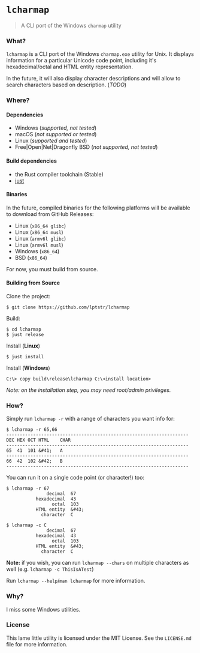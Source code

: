 # `lcharmap`

> A CLI port of the Windows `charmap` utility

### What?

`lcharmap` is a CLI port of the Windows `charmap.exe` utility for Unix.
It displays information for a particular Unicode code point, including
it's hexadecimal/octal and HTML entity representation. 

In the future, it will also display character descriptions and will
allow to search characters based on description. (*TODO*)

### Where?
#### Dependencies
- Windows (*supported, not tested*)
- macOS (*not supported or tested*)
- Linux (*supported and tested*)
- Free|Open|Net|Dragonfly BSD (*not supported, not tested*)

#### Build dependencies
- the Rust compiler toolchain (Stable)
- [just](https://github.com/casey/just) 

#### Binaries
In the future, compiled binaries for the following platforms will be
available to download from GitHub Releases:
- Linux (`x86_64 glibc`)
- Linux (`x86_64 musl`)
- Linux (`armv6l glibc`)
- Linux (`armv6l musl`)
- Windows (`x86_64`)
- BSD (`x86_64`)

For now, you must build from source.

#### Building from Source
Clone the project:
```
$ git clone https://github.com/lptstr/lcharmap
```

Build:
```
$ cd lcharmap
$ just release
```

Install (**Linux**)
```
$ just install
```

Install (**Windows**)
```
C:\> copy build\release\lcharmap C:\<install location>
```

*Note: on the installation step, you may need root/admin privileges.*

### How?

Simply run `lcharmap -r` with a range of characters you want info for:
```
$ lcharmap -r 65,66
--------------------------------------------------------------------
DEC	HEX	OCT	HTML	CHAR
--------------------------------------------------------------------
65	41	101	&#41;	A
--------------------------------------------------------------------
66	42	102	&#42;	B
--------------------------------------------------------------------
```
You can run it on a single code point (or character!) too:
```
$ lcharmap -r 67
               decimal  67
           hexadecimal  43
                 octal  103
           HTML entity  &#43;
             character  C

$ lcharmap -c C
               decimal  67
           hexadecimal  43
                 octal  103
           HTML entity  &#43;
             character  C
```

**Note:** if you wish, you can run `lcharmap --chars` on multiple characters as well (e.g. `lcharmap -c ThisIsATest`)

Run `lcharmap --help`/`man lcharmap` for more information.

### Why?
I miss some Windows utilities.

### License
This lame little utility is licensed under the MIT License. See the `LICENSE.md`
file for more information.

